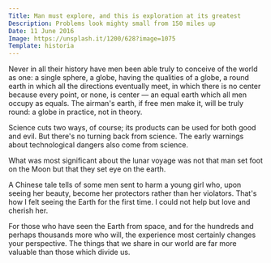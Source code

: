 ```yaml
---
Title: Man must explore, and this is exploration at its greatest
Description: Problems look mighty small from 150 miles up
Date: 11 June 2016
Image: https://unsplash.it/1200/628?image=1075
Template: historia
---
```

Never in all their history have men been able truly to conceive of the world as one: a single sphere, a globe, having the qualities of a globe, a round earth in which all the directions eventually meet, in which there is no center because every point, or none, is center — an equal earth which all men occupy as equals. The airman's earth, if free men make it, will be truly round: a globe in practice, not in theory.

Science cuts two ways, of course; its products can be used for both good and evil. But there's no turning back from science. The early warnings about technological dangers also come from science.

What was most significant about the lunar voyage was not that man set foot on the Moon but that they set eye on the earth.

A Chinese tale tells of some men sent to harm a young girl who, upon seeing her beauty, become her protectors rather than her violators. That's how I felt seeing the Earth for the first time. I could not help but love and cherish her.

For those who have seen the Earth from space, and for the hundreds and perhaps thousands more who will, the experience most certainly changes your perspective. The things that we share in our world are far more valuable than those which divide us.
